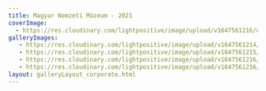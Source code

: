 ```yaml
---
title: Magyar Nemzeti Múzeum - 2021
coverImage:
  - https://res.cloudinary.com/lightpositive/image/upload/v1647561216/uploads/Magyar%20Nemzeti%20M%C3%BAzeum%20-%202021/NM1.jpg
galleryImages:
   - https://res.cloudinary.com/lightpositive/image/upload/v1647561214/uploads/Magyar%20Nemzeti%20M%C3%BAzeum%20-%202021/NM.jpg
   - https://res.cloudinary.com/lightpositive/image/upload/v1647561215/uploads/Magyar%20Nemzeti%20M%C3%BAzeum%20-%202021/NM2.jpg
   - https://res.cloudinary.com/lightpositive/image/upload/v1647561216/uploads/Magyar%20Nemzeti%20M%C3%BAzeum%20-%202021/NM3.jpg
   - https://res.cloudinary.com/lightpositive/image/upload/v1647561216/uploads/Magyar%20Nemzeti%20M%C3%BAzeum%20-%202021/NM1.jpg
layout: galleryLayout_corporate.html
---
```


